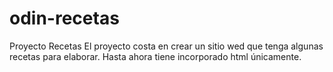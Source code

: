 # odin-recetas
Proyecto Recetas 
El proyecto costa en crear un sitio wed que tenga algunas recetas para elaborar. Hasta ahora tiene incorporado html únicamente.
